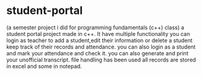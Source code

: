 # student-portal
(a semester project i did for programming fundamentals (c++) class)
a student portal project made in c++. It have multiple functionality you can login as teacher to add a student,edit their information or delete
a student keep track of their records and attendance. you can also login as a student and mark your attendance and check it. you can also generate 
and print your unofficial transcript. file handling has been used all records are stored in excel and some in notepad.
